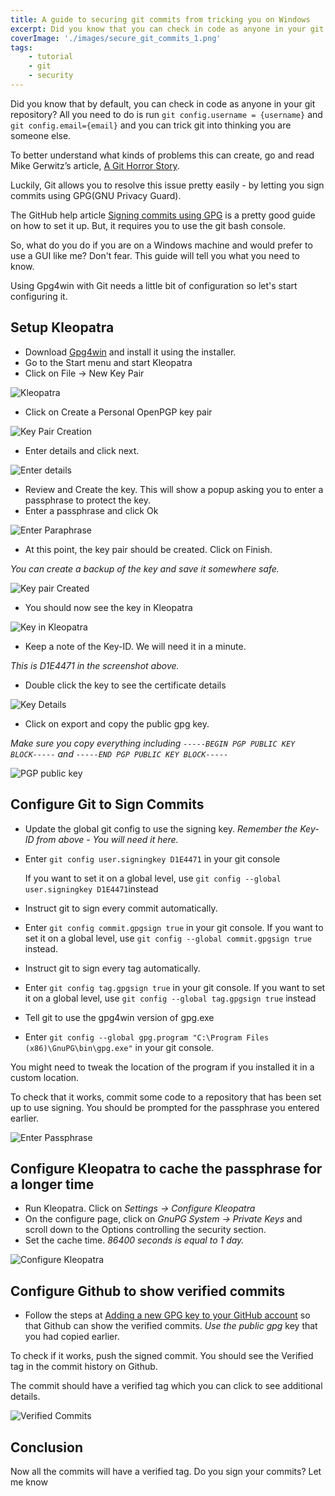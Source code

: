 ```yaml
---
title: A guide to securing git commits from tricking you on Windows
excerpt: Did you know that you can check in code as anyone in your git repository by default? This article shows you how to prevent this problem by using a GUI.
coverImage: './images/secure_git_commits_1.png'
tags:
    - tutorial
    - git
    - security
---
```


Did you know that by default, you can check in code as anyone in your git repository? All you need to do is run `git config.username = {username}` and `git config.email={email}` and you can trick git into thinking you are someone else.

To better understand what kinds of problems this can create, go and read Mike Gerwitz’s article, [A Git Horror Story](https://mikegerwitz.com/papers/git-horror-story).

Luckily, Git allows you to resolve this issue pretty easily - by letting you sign commits using GPG(GNU Privacy Guard).

The GitHub help article [Signing commits using GPG](https://help.github.com/articles/signing-commits-using-gpg/) is a pretty good guide on how to set it up. But, it requires you to use the git bash console.

So, what do you do if you are on a Windows machine and would prefer to use a GUI like me? Don't fear. This guide will tell you what you need to know.

Using Gpg4win with Git needs a little bit of configuration so let's start configuring it.

## Setup Kleopatra

-   Download [Gpg4win](https://www.gpg4win.org/) and install it using the installer.
-   Go to the Start menu and start Kleopatra
-   Click on File -> New Key Pair

![Kleopatra](./images/secure_git_commits_2.png)

-   Click on Create a Personal OpenPGP key pair

![Key Pair Creation](./images/secure_git_commits_3.png)

-   Enter details and click next.

![Enter details](./images/secure_git_commits_4.png)

-   Review and Create the key. This will show a popup asking you to enter a passphrase to protect the key.
-   Enter a passphrase and click Ok

![Enter Paraphrase](./images/secure_git_commits_5.png)

-   At this point, the key pair should be created. Click on Finish.

_You can create a backup of the key and save it somewhere safe._

![Key pair Created](./images/secure_git_commits_6.png)

-   You should now see the key in Kleopatra

![Key in Kleopatra](./images/secure_git_commits_7.png)

-   Keep a note of the Key-ID. We will need it in a minute.

_This is D1E4471 in the screenshot above._

-   Double click the key to see the certificate details

![Key Details](./images/secure_git_commits_8.png)

-   Click on export and copy the public gpg key.

_Make sure you copy everything including `-----BEGIN PGP PUBLIC KEY BLOCK-----` and `-----END PGP PUBLIC KEY BLOCK-----`_

![PGP public key](./images/secure_git_commits_9.png)

## Configure Git to Sign Commits

-   Update the global git config to use the signing key. _Remember the Key-ID from above - You will need it here._
-   Enter `git config user.signingkey D1E4471` in your git console

    If you want to set it on a global level, use `git config --global user.signingkey D1E4471`instead

-   Instruct git to sign every commit automatically.
-   Enter `git config commit.gpgsign true` in your git console. If you want to set it on a global level, use `git config --global commit.gpgsign true` instead.
-   Instruct git to sign every tag automatically.
-   Enter `git config tag.gpgsign true` in your git console. If you want to set it on a global level, use `git config --global tag.gpgsign true` instead
-   Tell git to use the gpg4win version of gpg.exe
-   Enter `git config --global gpg.program "C:\Program Files (x86)\GnuPG\bin\gpg.exe"` in your git console.

You might need to tweak the location of the program if you installed it in a custom location.

To check that it works, commit some code to a repository that has been set up to use signing. You should be prompted for the passphrase you entered earlier.

![Enter Passphrase](./images/secure_git_commits_10.png)

## Configure Kleopatra to cache the passphrase for a longer time

-   Run Kleopatra. Click on _Settings -> Configure Kleopatra_
-   On the configure page, click on _GnuPG System -> Private Keys_ and scroll down to the Options controlling the security section.
-   Set the cache time. _86400 seconds is equal to 1 day._

![Configure Kleopatra](./images/secure_git_commits_11.png)

## Configure Github to show verified commits

-   Follow the steps at [Adding a new GPG key to your GitHub account](https://help.github.com/articles/adding-a-new-gpg-key-to-your-github-account/) so that Github can show the verified commits. _Use the public gpg_ key that you had copied earlier.

To check if it works, push the signed commit. You should see the Verified tag in the commit history on Github.

The commit should have a verified tag which you can click to see additional details.

![Verified Commits](./images/secure_git_commits_1.png)

## Conclusion

Now all the commits will have a verified tag. Do you sign your commits? Let me know
